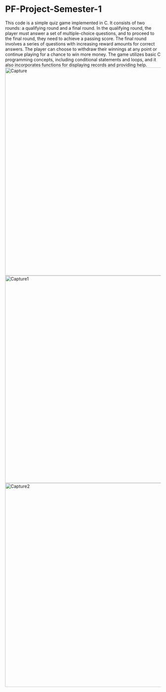 # PF-Project-Semester-1
  This code is a simple quiz game implemented in C. It consists of two rounds: a qualifying round and a final round. In the qualifying round, the player must answer a set of multiple-choice questions, and to proceed to the final round, they need to achieve a passing score. The final round involves a series of questions with increasing reward amounts for correct answers. The player can choose to withdraw their winnings at any point or continue playing for a chance to win more money. The game utilizes basic C programming concepts, including conditional statements and loops, and it also incorporates functions for displaying records and providing help.
<img width="673" alt="Capture" src="https://github.com/ZeeshanJumabhoy/PF-Project-Semester-1/assets/104393686/b32fd64f-9f90-40df-929b-6d4569ff94f2">
<img width="671" alt="Capture1" src="https://github.com/ZeeshanJumabhoy/PF-Project-Semester-1/assets/104393686/8c09f08b-cf65-44e8-a770-90a464b16555">
<img width="660" alt="Capture2" src="https://github.com/ZeeshanJumabhoy/PF-Project-Semester-1/assets/104393686/12c70106-535e-44b2-b9fc-dd31771da3b5">
